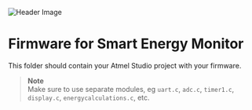 ![Header Image](https://github.com/ee209-2020class/ee209-2020class.github.io/blob/master/ExtraInfo/logo.png)

# Firmware for Smart Energy Monitor

This folder should contain your Atmel Studio project with your firmware.

> **Note**  
> Make sure to use separate modules, eg `uart.c`, `adc.c`, `timer1.c`, `display.c`, `energycalculations.c`, etc.